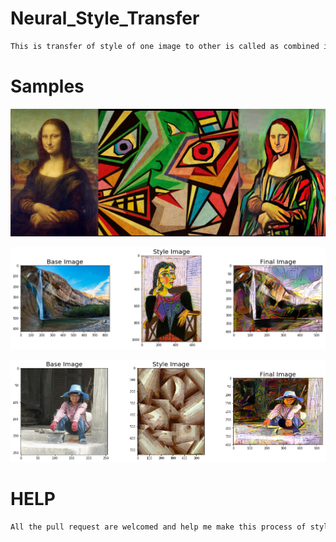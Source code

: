 # Neural_Style_Transfer
```bash
This is transfer of style of one image to other is called as combined image.
```
# Samples

![](https://github.com/bansal-dhruv/Neural_Style_Transfer/blob/master/Sample/1.png)


![](https://github.com/bansal-dhruv/Neural_Style_Transfer/blob/master/Sample/2.png)


![](https://github.com/bansal-dhruv/Neural_Style_Transfer/blob/master/Sample/3.png)

# HELP

```bash 
All the pull request are welcomed and help me make this process of style transfers fast.
```
